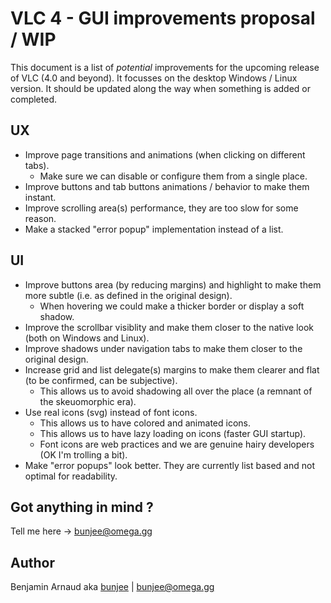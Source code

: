 # VLC 4 - GUI improvements proposal / WIP

This document is a list of *potential* improvements for the upcoming release of VLC 
(4.0 and beyond). It focusses on the desktop Windows / Linux version. It should be updated along 
the way when something is added or completed.

## UX
- Improve page transitions and animations (when clicking on different tabs).
    - Make sure we can disable or configure them from a single place.
- Improve buttons and tab buttons animations / behavior to make them instant.
- Improve scrolling area(s) performance, they are too slow for some reason.
- Make a stacked "error popup" implementation instead of a list.

## UI
- Improve buttons area (by reducing margins) and highlight to make them more subtle
(i.e. as defined in the original design).
    - When hovering we could make a thicker border or display a soft shadow.
- Improve the scrollbar visiblity and make them closer to the native look
(both on Windows and Linux).
- Improve shadows under navigation tabs to make them closer to the original design.
- Increase grid and list delegate(s) margins to make them clearer and flat
(to be confirmed, can be subjective).
    - This allows us to avoid shadowing all over the place (a remnant of the skeuomorphic era).
- Use real icons (svg) instead of font icons.
    - This allows us to have colored and animated icons.
    - This allows us to have lazy loading on icons (faster GUI startup).
    - Font icons are web practices and we are genuine hairy developers (OK I'm trolling a bit).
- Make "error popups" look better. They are currently list based and not optimal for readability.

## Got anything in mind ?

Tell me here -> bunjee@omega.gg

## Author

Benjamin Arnaud aka [bunjee](http://bunjee.me) | <bunjee@omega.gg>
